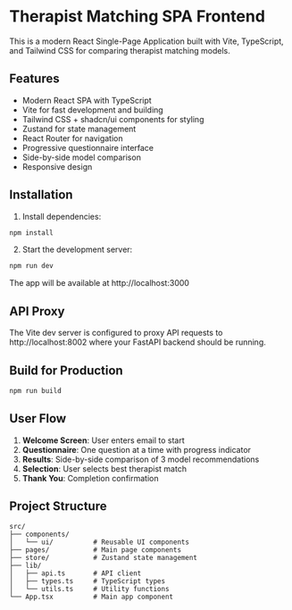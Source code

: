# Therapist Matching SPA Frontend

This is a modern React Single-Page Application built with Vite, TypeScript, and Tailwind CSS for comparing therapist matching models.

## Features

- Modern React SPA with TypeScript
- Vite for fast development and building
- Tailwind CSS + shadcn/ui components for styling
- Zustand for state management
- React Router for navigation
- Progressive questionnaire interface
- Side-by-side model comparison
- Responsive design

## Installation

1. Install dependencies:

```bash
npm install
```

2. Start the development server:

```bash
npm run dev
```

The app will be available at http://localhost:3000

## API Proxy

The Vite dev server is configured to proxy API requests to http://localhost:8002 where your FastAPI backend should be running.

## Build for Production

```bash
npm run build
```

## User Flow

1. **Welcome Screen**: User enters email to start
2. **Questionnaire**: One question at a time with progress indicator
3. **Results**: Side-by-side comparison of 3 model recommendations
4. **Selection**: User selects best therapist match
5. **Thank You**: Completion confirmation

## Project Structure

```
src/
├── components/
│   └── ui/          # Reusable UI components
├── pages/           # Main page components
├── store/           # Zustand state management
├── lib/
│   ├── api.ts       # API client
│   ├── types.ts     # TypeScript types
│   └── utils.ts     # Utility functions
└── App.tsx          # Main app component
```

